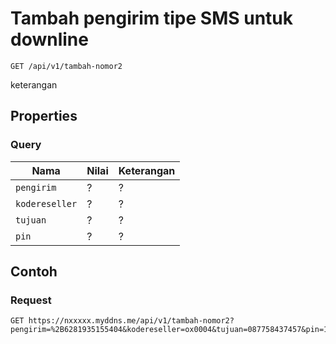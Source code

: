 # Tambah pengirim tipe SMS untuk downline
```http
GET /api/v1/tambah-nomor2
```
keterangan
## Properties
### Query
Nama  | Nilai | Keterangan
--- | --- | ---
<code>pengirim</code> | ? | ?
<code>kodereseller</code> | ? | ?
<code>tujuan</code> | ? | ?
<code>pin</code> | ? | ?

## Contoh

### Request
```http
GET https://nxxxxx.myddns.me/api/v1/tambah-nomor2?pengirim=%2B6281935155404&kodereseller=ox0004&tujuan=087758437457&pin=1234
```
